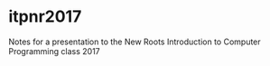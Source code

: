 # itpnr2017

Notes for a presentation to the New Roots Introduction to Computer Programming class 2017
